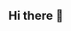 ## Hi there 👋

<!--
**Hayley342/Hayley342** is a ✨ _special_ ✨ repository because its `README.md` (this file) appears on your GitHub profile.


- 🔭 I’m currently working on a text-as-data project looking at the relationship between stock prices and ESG-related events 
- 🌱 I’m currently learning how to use Python and R for research
- 👯 I’m looking to collaborate on coding for finance and macroeconomic analysis
- 🤔 I’m looking for help with ANYTHING, this is all very new
- 📚 I'm a current graduate student
- 😄 Pronouns: She/Her
- ⚡ Fun fact: Hate cucumbers but love pickles 🤔
-->
